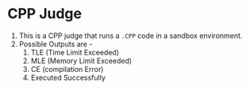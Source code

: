 # CPP Judge

1. This is a CPP judge that runs a `.CPP` code in a sandbox environment.
2. Possible Outputs are -
   1. TLE (Time Limit Exceeded)
   2. MLE (Memory Limit Exceeded)
   3. CE (compilation Error)
   4. Executed Successfully